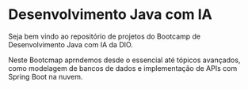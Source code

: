 # Desenvolvimento Java com IA

Seja bem vindo ao repositório de projetos do Bootcamp de Desenvolvimento Java com IA da DIO.

Neste Bootcmap aprndemos desde o essencial até tópicos avançados, como modelagem de bancos de dados e implementação de APIs com Spring Boot na nuvem.

